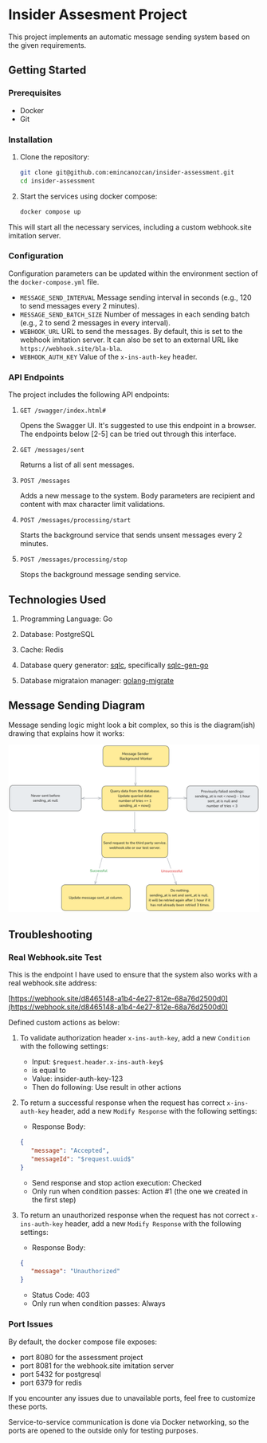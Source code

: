 # Insider Assesment Project

This project implements an automatic message sending system based on the given requirements.

## Getting Started

### Prerequisites

- Docker
- Git

### Installation

1. Clone the repository:
   ```bash
   git clone git@github.com:emincanozcan/insider-assessment.git
   cd insider-assessment
   ```

2. Start the services using docker compose:
    ```bash
    docker compose up
    ```
This will start all the necessary services, including a custom webhook.site imitation server.

### Configuration

Configuration parameters can be updated within the environment section of the `docker-compose.yml` file.

- `MESSAGE_SEND_INTERVAL`   Message sending interval in seconds (e.g., 120 to send messages every 2 minutes).
- `MESSAGE_SEND_BATCH_SIZE` Number of messages in each sending batch (e.g., 2 to send 2 messages in every interval).
- `WEBHOOK_URL`             URL to send the messages. By default, this is set to the webhook imitation server. It can also be set to an external URL like `https://webhook.site/bla-bla`.
- `WEBHOOK_AUTH_KEY`        Value of the `x-ins-auth-key` header.

### API Endpoints

The project includes the following API endpoints:

1. `GET /swagger/index.html#`

   Opens the Swagger UI. It's suggested to use this endpoint in a browser. The endpoints below [2-5] can be tried out through this interface.

2. `GET /messages/sent`

   Returns a list of all sent messages.

3. `POST /messages`

   Adds a new message to the system. Body parameters are recipient and content with max character limit validations.

4. `POST /messages/processing/start`

   Starts the background service that sends unsent messages every 2 minutes.

5. `POST /messages/processing/stop`

   Stops the background message sending service.


## Technologies Used

1. Programming Language: Go

2. Database: PostgreSQL

3. Cache: Redis

4. Database query generator: [sqlc](https://github.com/sqlc-dev/sqlc), specifically [sqlc-gen-go](https://github.com/sqlc-dev/sqlc-gen-go)

5. Database migrataion manager: [golang-migrate](https://github.com/golang-migrate/migrate)

## Message Sending Diagram

Message sending logic might look a bit complex, so this is the diagram(ish) drawing that explains how it works:

![Message sending](./art/message-sending.png)


## Troubleshooting

### Real Webhook.site Test

This is the endpoint I have used to ensure that the system also works with a real webhook.site address:

[https://webhook.site/d8465148-a1b4-4e27-812e-68a76d2500d0](https://webhook.site/d8465148-a1b4-4e27-812e-68a76d2500d0)

Defined custom actions as below:

1) To validate authorization header `x-ins-auth-key`, add a new `Condition` with the following settings:
   - Input: `$request.header.x-ins-auth-key$`
   - is equal to
   - Value: insider-auth-key-123
   - Then do following: Use result in other actions

2) To return a successful response when the request has correct `x-ins-auth-key` header, add a new `Modify Response` with the following settings:
   - Response Body:
   ```json
   {
      "message": "Accepted",
      "messageId": "$request.uuid$"
   }
   ```
   - Send response and stop action execution: Checked
   - Only run when condition passes: Action #1 (the one we created in the first step)


3) To return an unauthorized response when the request has not correct `x-ins-auth-key` header, add a new `Modify Response` with the following settings:
   - Response Body:
   ```json
   {
      "message": "Unauthorized"
   }
   ```
   - Status Code: 403
   - Only run when condition passes: Always

### Port Issues

By default, the docker compose file exposes:

- port 8080 for the assessment project
- port 8081 for the webhook.site imitation server
- port 5432 for postgresql
- port 6379 for redis

If you encounter any issues due to unavailable ports, feel free to customize these ports.

Service-to-service communication is done via Docker networking, so the ports are opened to the outside only for testing purposes.
